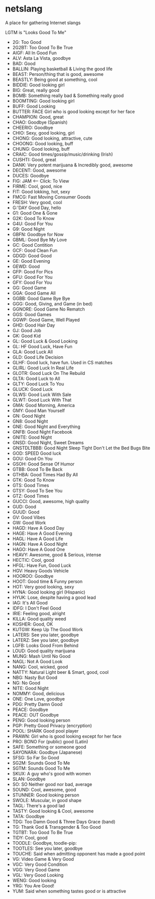 # netslang
A place for gathering Internet slangs

LGTM is "Looks Good To Me"

- 2G:	Too Good
- 2G2BT:	Too Good To Be True
- AIGF:	All In Good Fun
- ALV:	Asta La Vista, goodbye
- BAD:	Good
- BALLIN:	Playing basketball & Living the good life
- BEAST:	Person/thing that is good, awesome
- BEASTLY:	Being good at something, cool
- BIDDIE:	Good looking girl
- BIG:	Great, really good
- BOMB:	Something really bad & Something really good
- BOOMTING:	Good looking girl
- BUFF:	Good Looking
- BUTTER: FACE	Girl who is good looking except for her face
- CHAMPION:	Good, great
- CHAO:	Goodbye (Spanish)
- CHEERIO:	Goodbye
- CHIO:	Sexy, good looking, girl
- CHONG:	Good looking, attractive, cute
- CHOONG:	Good looking, buff
- CHUNG:	Good looking, buff
- CRAIC:	Good times/gossip/music/drinking (Irish)
- CUSHTI:	Good, great
- DANK:	Very potent marijuana & Incredibly good, awesome
- DECENT:	Good, awesome
- DUCES:	Goodbye
- FIG: JAM	<-- Click: To View
- FIRME:	Cool, good, nice
- FIT:	Good lokking, hot, sexy
- FMCG:	Fast Moving Consumer Goods
- FRESH:	Very good, cool
- G:'DAY	Good Day, hello
- G1:	Good One & Gone
- G2K:	Good To Know
- G4U:	Good For You
- G9:	Good Night
- GBFN:	Goodbye for Now
- GBML:	Good Bye My Love
- GC:	Good Contition
- GCF:	Good Clean Fun
- GDGD:	Good Good
- GE:	Good Evening
- GEWD:	Good
- GFP:	Good For Pics
- GFU:	Good For You
- GFY:	Good For You
- GG:	Good Game
- GGA:	Good Game All
- GGBB:	Good Game Bye Bye
- GGG:	Good, Giving, and Game (in bed)
- GGNORE:	Good Game No Rematch
- GGS:	Good Games
- GGWP:	Good Game, Well Played
- GHD:	Good Hair Day
- GJ:	Good Job
- GK:	Good Kid
- GL:	Good Luck & Good Looking
- GL: HF	Good Luck, Have Fun
- GLA:	Good Luck All
- GLD:	Good Life Decision
- GLHF:	Good luck, have fun. Used in CS matches
- GLIRL:	Good Luck In Real Life
- GLOTR:	Good Luck On The Rebuild
- GLTA:	Good Luck to All
- GLTY:	Good Luck To You
- GLUCK:	Good Luck
- GLWS:	Good Luck With Sale
- GLWT:	Good Luck With That
- GMA:	Good Morning, America
- GMY:	Good Man Yourself
- GN:	Good Night
- GN8:	Good Night
- GNE:	Good Night and Everything
- GNFB:	Good Night Facebook
- GNITE:	Good Night
- GNSD:	Good Night, Sweet Dreams
- GNSTDLTBBB:	Good Night Sleep Tight Don't Let the Bed Bugs Bite
- GOD: SPEED	Good luck
- GOU:	Good On You
- GSOH:	Good Sense Of Humor
- GTBB:	Good To Be Back
- GTHBA:	Good Times Had By All
- GTK:	Good To Know
- GTS:	Good Times
- GTSY:	Good To See You
- GTZ:	Good Times
- GUCCI:	Good, awesome, high quality
- GUD:	Good
- GUUD:	Good
- GV:	Good Vibes
- GW:	Good Work
- HAGD:	Have A Good Day
- HAGE:	Have A Good Evening
- HAGL:	Have A Good Life
- HAGN:	Have A Good Night
- HAGO:	Have A Good One
- HEAVY:	Awesome, good & Serious, intense
- HECTIC:	Cool, good
- HFGL:	Have Fun, Good Luck
- HGV:	Heavy Goods Vehicle
- HOOROO:	Goodbye
- HOOT:	Good time & Funny person
- HOT:	Very good looking, sexy
- HYNA:	Good looking girl (Hispanic)
- HYUK:	Lose, despite having a good lead
- IAG:	It's All Good
- IDFG:	I Don't Feel Good
- IRIE:	Feeling good, alright
- KILLA:	Good quality weed
- KOSHER:	Good, OK
- KUTGW:	Keep Up The Good Work
- LATERS:	See you later, goodbye
- LATERZ:	See you later, goodbye
- LGFB:	Looks Good From Behind
- LOUD:	Good quality marijuana
- MUNG:	Mash Until No Good
- NAGL:	Not A Good Look
- NANG:	Cool, wicked, good
- NATTY:	Natural Light beer & Smart, good, cool
- NBG:	Nasty But Good
- NG:	No Good
- NITE:	Good Night
- NOMMY:	Good, delicious
- ONE:	One Love, goodbye
- PDG:	Pretty Damn Good
- PEACE:	Goodbye
- PEACE: OUT	Goodbye
- PENG:	Good looking person
- PGP:	Pretty Good Privacy (encryption)
- POOL: SHARK	Good pool player
- PRAWN:	Girl who is good looking except for her face
- PRO: BONO	For (public) good (Latin)
- SAFE:	Something or someone good
- SAYONARA:	Goodbye (Japanese)
- SFSG:	So Far So Good
- SG2M:	Sounds Good To Me
- SGTM:	Sounds Good To Me
- SKUX:	A guy who's good with women
- SLAN:	Goodbye
- SO: SO	Neither good nor bad, average
- SOUND:	Cool, awesome, good
- STUNNER:	Good looking person
- SWOLE:	Muscular, in good shape
- TAGL:	There's a good lad
- TASTY:	Good looking & Cool, awesome
- TATA:	Goodbye
- TDG:	Too Damn Good & Three Days Grace (band)
- TG:	Thank God & Transgender & Too Good
- TGTBT:	Too Good To Be True
- TIDY:	Cool, good
- TOODLE:	Goodbye, toodle-pip:
- TOOTLES:	See you later, goodbye
- TOUCHE:	Said when admitting opponent has made a good point
- VG:	Video Game & Very Good
- VGC:	Very Good Condition
- VGG:	Very Good Game
- VGL:	Very Good Looking
- WENG:	Good looking
- YRG:	You Are Good!
- YUM:	Said when something tastes good or is attractive
